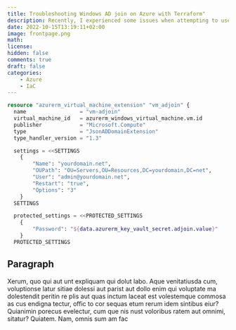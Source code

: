 ```yaml
---
title: Troubleshooting Windows AD join on Azure with Terraform"
description: Recently, I experienced some issues when attempting to use terraform to join a Windows VM to an on-prem domain using JsonADDomain extension. In this post, we'll examine the most frequent approaches of solving this issue in both Azure and Terraform.
date: 2022-10-15T13:19:11+02:00
image: frontpage.png
math: 
license: 
hidden: false
comments: true
draft: false
categories:
    - Azure
    - IaC
---
```


```terraform
resource "azurerm_virtual_machine_extension" "vm_adjoin" {
  name                 = "vm-adjoin"
  virtual_machine_id   = azurerm_windows_virtual_machine.vm.id
  publisher            = "Microsoft.Compute"
  type                 = "JsonADDomainExtension"
  type_handler_version = "1.3"

  settings = <<SETTINGS
    {
        "Name": "yourdomain.net",
        "OUPath": "OU=Servers,OU=Resources,DC=yourdomain,DC=net",
        "User": "admin@yourdomain.net",
        "Restart": "true",
        "Options": "3"
    }
  SETTINGS

  protected_settings = <<PROTECTED_SETTINGS
    {
        "Password": "${data.azurerm_key_vault_secret.adjoin.value}"
    }
  PROTECTED_SETTINGS

```

## Paragraph

Xerum, quo qui aut unt expliquam qui dolut labo. Aque venitatiusda cum, voluptionse latur sitiae dolessi aut parist aut dollo enim qui voluptate ma dolestendit peritin re plis aut quas inctum laceat est volestemque commosa as cus endigna tectur, offic to cor sequas etum rerum idem sintibus eiur? Quianimin porecus evelectur, cum que nis nust voloribus ratem aut omnimi, sitatur? Quiatem. Nam, omnis sum am fac